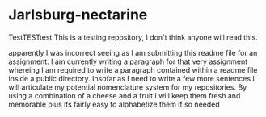 # Jarlsburg-nectarine
TestTESTtest
This is a testing repository, I don't think anyone will read this.

apparently I was incorrect seeing as I am submitting this readme file for an assignment. I am currently writing a paragraph for that very assignment whereing I am required to write a paragraph contained within a readme file inside a public directory. Insofar as I need to write a few more sentences I will articulate my potential nomenclature system for my repositories. By using a combination of a cheese and a fruit I will keep them fresh and memorable plus its fairly easy to alphabetize them if so needed
